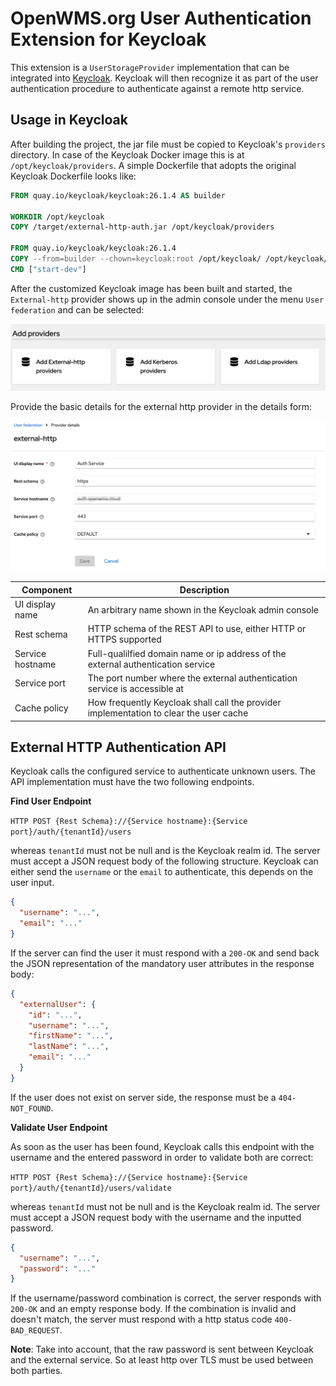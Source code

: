 # OpenWMS.org User Authentication Extension for Keycloak
This extension is a `UserStorageProvider` implementation that can be integrated into [Keycloak](https://www.keycloak.org). Keycloak will
then recognize it as part of the user authentication procedure to authenticate against a remote http service.

## Usage in Keycloak
After building the project, the jar file must be copied to Keycloak's `providers` directory. In case of the Keycloak Docker image this is at
`/opt/keycloak/providers`. A simple Dockerfile that adopts the original Keycloak Dockerfile looks like:

```dockerfile
FROM quay.io/keycloak/keycloak:26.1.4 AS builder

WORKDIR /opt/keycloak
COPY /target/external-http-auth.jar /opt/keycloak/providers

FROM quay.io/keycloak/keycloak:26.1.4
COPY --from=builder --chown=keycloak:root /opt/keycloak/ /opt/keycloak/
CMD ["start-dev"]
```

After the customized Keycloak image has been built and started, the `External-http` provider shows up in the admin console under the menu
`User federation` and can be selected: 

![Add Providers][1]

Provide the basic details for the external http provider in the details form:

![Provider Details][2]

| Component | Description                                                                      |
| --------- |----------------------------------------------------------------------------------|
| UI display name | An arbitrary name shown in the Keycloak admin console                            |
| Rest schema | HTTP schema of the REST API to use, either HTTP or HTTPS supported               |
| Service hostname | Full-qualilfied domain name or ip address of the external authentication service |
| Service port | The port number where the external authentication service is accessible at |
| Cache policy | How frequently Keycloak shall call the provider implementation to clear the user cache |

## External HTTP Authentication API
Keycloak calls the configured service to authenticate unknown users. The API implementation must have the two following endpoints.

**Find User Endpoint**

`HTTP POST {Rest Schema}://{Service hostname}:{Service port}/auth/{tenantId}/users`

whereas `tenantId` must not be null and is the Keycloak realm id. The server must accept a JSON request body of the following structure.
Keycloak can either send the `username` or the `email` to authenticate, this depends on the user input.

```json
{
  "username": "...",
  "email": "..."
}
```

If the server can find the user it must respond with a `200-OK` and send back the JSON representation of the mandatory user attributes in
the response body:

```json
{
  "externalUser": {
    "id": "...",
    "username": "...",
    "firstName": "...",
    "lastName": "...",
    "email": "..."
  }
}
```

If the user does not exist on server side, the response must be a `404-NOT_FOUND`.

**Validate User Endpoint**

As soon as the user has been found, Keycloak calls this endpoint with the username and the entered password in order to validate both are
correct:

`HTTP POST {Rest Schema}://{Service hostname}:{Service port}/auth/{tenantId}/users/validate`

whereas `tenantId` must not be null and is the Keycloak realm id. The server must accept a JSON request body with the username and the
inputted password.

```json
{
  "username": "...",
  "password": "..."
}
```

If the username/password combination is correct, the server responds with `200-OK` and an empty response body. If the combination is invalid
and doesn't match, the server must respond with a http status code `400-BAD_REQUEST`.

**Note**: Take into account, that the raw password is sent between Keycloak and the external service. So at least http over TLS must be used
between both parties.

[1]: src/site/resources/images/add-providers.png
[2]: src/site/resources/images/provider-details.png
